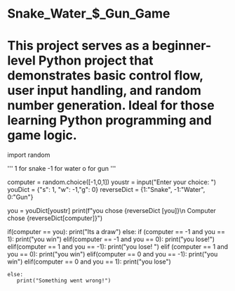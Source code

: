 # Snake_Water_$_Gun_Game

# This project serves as a beginner-level Python project that demonstrates basic control flow, user input handling, and random number generation. Ideal for those learning Python programming and game logic.

 
import random

'''
1 for snake
-1 for water
o for gun 
'''

computer = random.choice([-1,0,1])
youstr = input("Enter your choice: ")
youDict = {"s": 1, "w": -1,"g": 0}
reverseDict = {1:"Snake", -1:"Water", 0:"Gun"}

you = youDict[youstr]
print(f"you chose {reverseDict [you]}\n Computer chose {reverseDict[computer]}")


if(computer == you):
       print("Its a draw")
else:
    if (computer == -1 and you == 1):
       print("you win")
    elif(computer == -1 and you == 0):
       print("you lose!")
    elif(computer == 1 and you == -1):
       print("you lose! ")
    elif (computer == 1 and you == 0):
       print("you win")
    elif(computer == 0 and you == -1):
       print("you win")
    elif(computer == 0 and you == 1):
       print("you lose")

    else:
       print("Something went wrong!")
